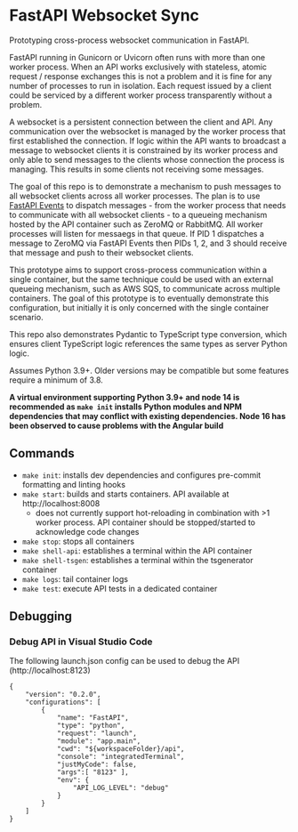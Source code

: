 # FastAPI Websocket Sync

Prototyping cross-process websocket communication in FastAPI.

FastAPI running in Gunicorn or Uvicorn often runs with more than one worker process. When an API works exclusively with stateless, atomic request / response exchanges this is not a problem and it is fine for any number of processes to run in isolation. Each request issued by a client could be serviced by a different worker process transparently without a problem.

A websocket is a persistent connection between the client and API. Any communication over the websocket is managed by the worker process that first established the connection. If logic within the API wants to broadcast a message to websocket clients it is constrained by its worker process and only able to send messages to the clients whose connection the process is managing. This results in some clients not receiving some messages.

The goal of this repo is to demonstrate a mechanism to push messages to all websocket clients across all worker processes. The plan is to use [FastAPI Events](https://github.com/melvinkcx/fastapi-events/) to dispatch messages - from the worker process that needs to communicate with all websocket clients - to a queueing mechanism hosted by the API container such as ZeroMQ or RabbitMQ. All worker processes will listen for messaegs in that queue. If PID 1 dispatches a message to ZeroMQ via FastAPI Events then PIDs 1, 2, and 3 should receive that message and push to their websocket clients.

This prototype aims to support cross-process communication within a single container, but the same technique could be used with an external queueing mechanism, such as AWS SQS, to communicate across multiple containers. The goal of this prototype is to eventually demonstrate this configuration, but initially it is only concerned with the single container scenario.

This repo also demonstrates Pydantic to TypeScript type conversion, which ensures client TypeScript logic references the same types as server Python logic.

Assumes Python 3.9+. Older versions may be compatible but some features require a minimum of 3.8.

**A virtual environment supporting Python 3.9+ and node 14 is recommended as `make init` installs Python modules and NPM dependencies that may conflict with existing dependencies. Node 16 has been observed to cause problems with the Angular build**

## Commands
- `make init`: installs dev dependencies and configures pre-commit formatting and linting hooks
- `make start`: builds and starts containers. API available at http://localhost:8008
    - does not currently support hot-reloading in combination with >1 worker process. API container should be stopped/started to acknowledge code changes
- `make stop`: stops all containers
- `make shell-api`: establishes a terminal within the API container
- `make shell-tsgen`: establishes a terminal within the tsgenerator container
- `make logs`: tail container logs
- `make test`: execute API tests in a dedicated container

## Debugging
### Debug API in Visual Studio Code
The following launch.json config can be used to debug the API (http://localhost:8123)
```
{
    "version": "0.2.0",
    "configurations": [
        {
            "name": "FastAPI",
            "type": "python",
            "request": "launch",
            "module": "app.main",
            "cwd": "${workspaceFolder}/api",
            "console": "integratedTerminal",
            "justMyCode": false,
            "args":[ "8123" ],
            "env": {
                "API_LOG_LEVEL": "debug"
            }
        }
    ]
}
```
